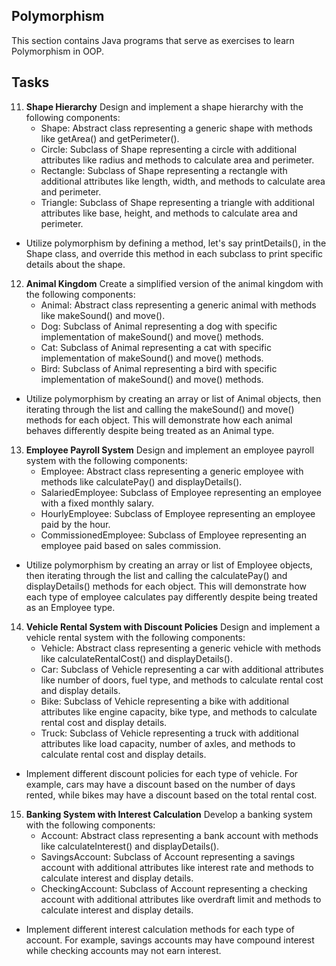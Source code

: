 ## Polymorphism
This section contains Java programs that serve as exercises to learn Polymorphism in OOP.

## Tasks
11. **Shape Hierarchy**
   Design and implement a shape hierarchy with the following components:
    - Shape: Abstract class representing a generic shape with methods like getArea() and getPerimeter().
    - Circle: Subclass of Shape representing a circle with additional attributes like radius and methods to calculate area and perimeter.
    - Rectangle: Subclass of Shape representing a rectangle with additional attributes like length, width, and methods to calculate area and perimeter.
    - Triangle: Subclass of Shape representing a triangle with additional attributes like base, height, and methods to calculate area and perimeter.
 - Utilize polymorphism by defining a method, let's say printDetails(), in the Shape class, and override this method in each subclass to print specific details about the shape.

12. **Animal Kingdom**
    Create a simplified version of the animal kingdom with the following components:
    - Animal: Abstract class representing a generic animal with methods like makeSound() and move().
    - Dog: Subclass of Animal representing a dog with specific implementation of makeSound() and move() methods.
    - Cat: Subclass of Animal representing a cat with specific implementation of makeSound() and move() methods.
    - Bird: Subclass of Animal representing a bird with specific implementation of makeSound() and move() methods.
 - Utilize polymorphism by creating an array or list of Animal objects, then iterating through the list and calling the makeSound() and move() methods for each object. This will demonstrate how each animal behaves differently despite being treated as an Animal type.

13. **Employee Payroll System**
    Design and implement an employee payroll system with the following components:
    - Employee: Abstract class representing a generic employee with methods like calculatePay() and displayDetails().
    - SalariedEmployee: Subclass of Employee representing an employee with a fixed monthly salary.
    - HourlyEmployee: Subclass of Employee representing an employee paid by the hour.
    - CommissionedEmployee: Subclass of Employee representing an employee paid based on sales commission.
 - Utilize polymorphism by creating an array or list of Employee objects, then iterating through the list and calling the calculatePay() and displayDetails() methods for each object. This will demonstrate how each type of employee calculates pay differently despite being treated as an Employee type.

14. **Vehicle Rental System with Discount Policies**
    Design and implement a vehicle rental system with the following components:
    - Vehicle: Abstract class representing a generic vehicle with methods like calculateRentalCost() and displayDetails().
    - Car: Subclass of Vehicle representing a car with additional attributes like number of doors, fuel type, and methods to calculate rental cost and display details.
    - Bike: Subclass of Vehicle representing a bike with additional attributes like engine capacity, bike type, and methods to calculate rental cost and display details.
    - Truck: Subclass of Vehicle representing a truck with additional attributes like load capacity, number of axles, and methods to calculate rental cost and display details.
 - Implement different discount policies for each type of vehicle. For example, cars may have a discount based on the number of days rented, while bikes may have a discount based on the total rental cost.

15. **Banking System with Interest Calculation**
    Develop a banking system with the following components:
    - Account: Abstract class representing a bank account with methods like calculateInterest() and displayDetails().
    - SavingsAccount: Subclass of Account representing a savings account with additional attributes like interest rate and methods to calculate interest and display details.
    - CheckingAccount: Subclass of Account representing a checking account with additional attributes like overdraft limit and methods to calculate interest and display details.
 - Implement different interest calculation methods for each type of account. For example, savings accounts may have compound interest while checking accounts may not earn interest.

